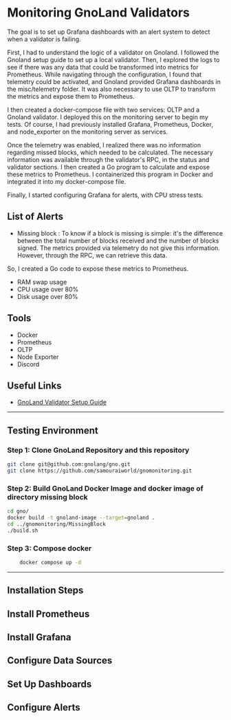# Monitoring GnoLand Validators

The goal is to set up Grafana dashboards with an alert system to detect when a validator is failing.

First, I had to understand the logic of a validator on Gnoland. I followed the Gnoland setup guide to set up a local validator. Then, I explored the logs to see if there was any data that could be transformed into metrics for Prometheus. While navigating through the configuration, I found that telemetry could be activated, and Gnoland provided Grafana dashboards in the misc/telemetry folder. It was also necessary to use OLTP to transform the metrics and expose them to Prometheus.

I then created a docker-compose file with two services: OLTP and a Gnoland validator. I deployed this on the monitoring server to begin my tests. Of course, I had previously installed Grafana, Prometheus, Docker, and node_exporter on the monitoring server as services.

Once the telemetry was enabled, I realized there was no information regarding missed blocks, which needed to be calculated. The necessary information was available through the validator's RPC, in the status and validator sections. I then created a Go program to calculate and expose these metrics to Prometheus. I containerized this program in Docker and integrated it into my docker-compose file.

Finally, I started configuring Grafana for alerts, with CPU stress tests.

## List of Alerts

- Missing block :
To know if a block is missing is simple: it's the difference between the total number of blocks received and the number of blocks signed. The metrics provided via telemetry do not give this information. However, through the RPC, we can retrieve this data.

So, I created a Go code to expose these metrics to Prometheus.

- RAM swap usage
- CPU usage over 80%
- Disk usage over 80%

## Tools

- Docker
- Prometheus
- OLTP
- Node Exporter
- Discord

## Useful Links

- [GnoLand Validator Setup Guide](https://docs.gno.land/gno-infrastructure/validators/validators-setting-up-a-new-chain)

---

## Testing Environment

### Step 1: Clone GnoLand Repository and this repository

```sh
git clone git@github.com:gnolang/gno.git
git clone https://github.com/samouraiworld/gnomonitoring.git

```

### Step 2: Build GnoLand Docker Image and docker image of directory missing block

```sh
cd gno/
docker build -t gnoland-image --target=gnoland .
cd ../gnomonitoring/MissingBlock
./build.sh 
```

### Step 3: Compose docker

```sh
    docker compose up -d 
```

---

## Installation Steps

## Install Prometheus

## Install Grafana

## Configure Data Sources

## Set Up Dashboards

## Configure Alerts
